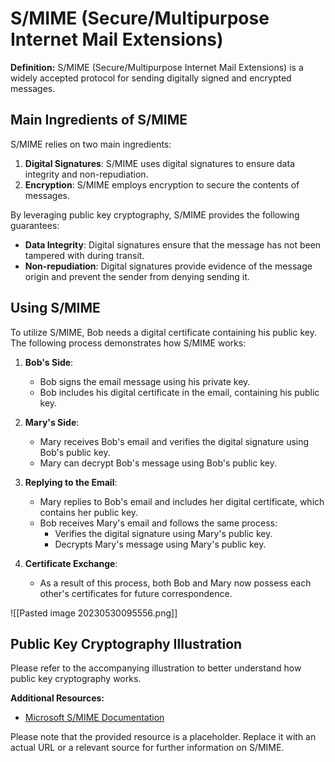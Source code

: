 # S/MIME (Secure/Multipurpose Internet Mail Extensions)

**Definition:** S/MIME (Secure/Multipurpose Internet Mail Extensions) is a widely accepted protocol for sending digitally signed and encrypted messages.

## Main Ingredients of S/MIME

S/MIME relies on two main ingredients:

1. **Digital Signatures**: S/MIME uses digital signatures to ensure data integrity and non-repudiation.
2. **Encryption**: S/MIME employs encryption to secure the contents of messages.

By leveraging public key cryptography, S/MIME provides the following guarantees:

- **Data Integrity**: Digital signatures ensure that the message has not been tampered with during transit.
- **Non-repudiation**: Digital signatures provide evidence of the message origin and prevent the sender from denying sending it.

## Using S/MIME

To utilize S/MIME, Bob needs a digital certificate containing his public key. The following process demonstrates how S/MIME works:

1. **Bob's Side**:
   - Bob signs the email message using his private key.
   - Bob includes his digital certificate in the email, containing his public key.

2. **Mary's Side**:
   - Mary receives Bob's email and verifies the digital signature using Bob's public key.
   - Mary can decrypt Bob's message using Bob's public key.

3. **Replying to the Email**:
   - Mary replies to Bob's email and includes her digital certificate, which contains her public key.
   - Bob receives Mary's email and follows the same process:
     - Verifies the digital signature using Mary's public key.
     - Decrypts Mary's message using Mary's public key.

4. **Certificate Exchange**:
   - As a result of this process, both Bob and Mary now possess each other's certificates for future correspondence.

![[Pasted image 20230530095556.png]]

## Public Key Cryptography Illustration

Please refer to the accompanying illustration to better understand how public key cryptography works.

**Additional Resources:**
- [Microsoft S/MIME Documentation](https://docs.microsoft.com/en-us/exchange/security-and-compliance/smime-exo/smime-exo)

Please note that the provided resource is a placeholder. Replace it with an actual URL or a relevant source for further information on S/MIME.